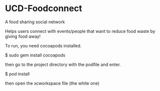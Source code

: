 # UCD-Foodconnect
A food sharing social network

Helps users connect with events/people that want to reduce food waste by giving food away! 

To run, you need cocoapods installed. 

$ sudo gem install cocoapods

then go to the project directory with the podfile and enter. 

$ pod install

then open the xcworkspace file (the white one)
